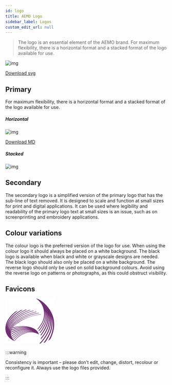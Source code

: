```yaml
---
id: logo
title: AEMO Logo
sidebar_label: Logos
custom_edit_url: null
---
```


> The logo is an essential element of the AEMO brand.
For maximum flexibility, there is a horizontal format and a stacked format of the logo available for use.

![img](/AEMO_Icon_NSW.svg)

[Download svg](/AEMO_Icon_NSW.svg)

## Primary

For maximum flexibility, there is a horizontal format and a stacked format of the logo available for use.

##### Horizontal

![img](/img/logos/logo-primary-dark.svg) 

[Download MD](/img/logos/logo-primary-dark.svg)



##### Stacked

![img](/img/logos/logo-primary-dark-v.svg)

## Secondary

The secondary logo is a simplified version of the primary logo that has the sub-line of text removed. It is designed to scale and function at small sizes for print and digital applications. It can be used where legibility and readability of the primary logo text at small sizes is an issue, such as on screenprinting and embroidery applications.

## Colour variations

The colour logo is the preferred version of the logo for use. When using the colour logo it should always be placed on a white background.
The black logo is available when black and white or grayscale designs are needed. The black logo should also only be placed on a white background.
The reverse logo should only be used on solid background colours. Avoid using the reverse logo on patterns or photographs, as this could obstruct visibility.

## Favicons
![img](../static/img/logo.svg)


:::warning

Consistency is important – please don’t edit, change, distort, recolour or reconfigure it. Always use the logo files provided.

:::
